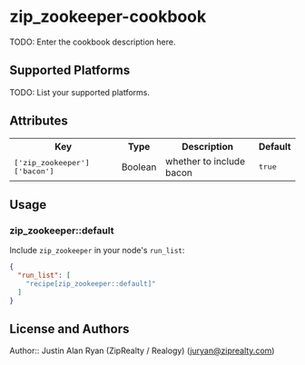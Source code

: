 # zip_zookeeper-cookbook

TODO: Enter the cookbook description here.

## Supported Platforms

TODO: List your supported platforms.

## Attributes

<table>
  <tr>
    <th>Key</th>
    <th>Type</th>
    <th>Description</th>
    <th>Default</th>
  </tr>
  <tr>
    <td><tt>['zip_zookeeper']['bacon']</tt></td>
    <td>Boolean</td>
    <td>whether to include bacon</td>
    <td><tt>true</tt></td>
  </tr>
</table>

## Usage

### zip_zookeeper::default

Include `zip_zookeeper` in your node's `run_list`:

```json
{
  "run_list": [
    "recipe[zip_zookeeper::default]"
  ]
}
```

## License and Authors

Author:: Justin Alan Ryan (ZipRealty / Realogy) (<juryan@ziprealty.com>)
